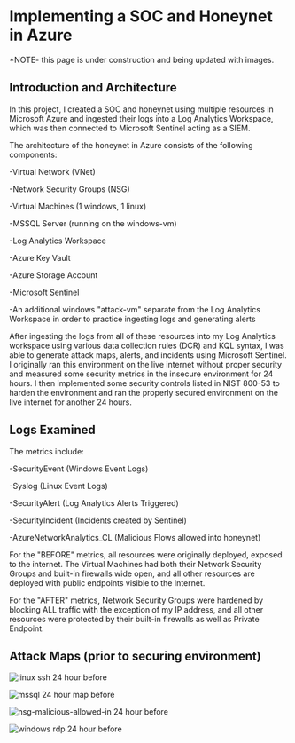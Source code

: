 # Implementing a SOC and Honeynet in Azure

*NOTE- this page is under construction and being updated with images.

## Introduction and Architecture 
In this project, I created a SOC and honeynet using multiple resources in Microsoft Azure and ingested their logs into a Log Analytics Workspace, which was then connected to Microsoft Sentinel acting as a SIEM. 

The architecture of the honeynet in Azure consists of the following components:

-Virtual Network (VNet)

-Network Security Groups (NSG)

-Virtual Machines (1 windows, 1 linux)

-MSSQL Server (running on the windows-vm)

-Log Analytics Workspace

-Azure Key Vault

-Azure Storage Account

-Microsoft Sentinel

-An additional windows "attack-vm" separate from the Log Analytics Workspace in order to practice ingesting logs and generating alerts

After ingesting the logs from all of these resources into my Log Analytics workspace using various data collection rules (DCR) and KQL syntax, I was able to generate attack maps, alerts, and incidents using Microsoft Sentinel. I originally ran this environment on the live internet without proper security and measured some security metrics in the insecure environment for 24 hours. I then implemented some security controls listed in NIST 800-53 to harden the environment and ran the properly secured environment on the live internet for another 24 hours.

## Logs Examined
The metrics include:

-SecurityEvent (Windows Event Logs)

-Syslog (Linux Event Logs)

-SecurityAlert (Log Analytics Alerts Triggered)

-SecurityIncident (Incidents created by Sentinel)

-AzureNetworkAnalytics_CL (Malicious Flows allowed into honeynet)


For the "BEFORE" metrics, all resources were originally deployed, exposed to the internet. The Virtual Machines had both their Network Security Groups and built-in firewalls wide open, and all other resources are deployed with public endpoints visible to the Internet.

For the "AFTER" metrics, Network Security Groups were hardened by blocking ALL traffic with the exception of my IP address, and all other resources were protected by their built-in firewalls as well as Private Endpoint.

## Attack Maps (prior to securing environment)


![linux ssh 24 hour before](https://github.com/gradygolden/Cybersecurity-Projects/assets/157150281/f466c245-c346-431f-8ef8-c5148b56a15a)



![mssql 24 hour map before](https://github.com/gradygolden/Cybersecurity-Projects/assets/157150281/30876d12-732c-4dde-ac8e-056bde3bef35)


![nsg-malicious-allowed-in 24 hour before](https://github.com/gradygolden/Cybersecurity-Projects/assets/157150281/53ef32ef-06b0-4b96-9626-a87826aa979a)


![windows rdp 24 hour before](https://github.com/gradygolden/Cybersecurity-Projects/assets/157150281/6381d519-7db5-471b-877c-43d216476f8b)





